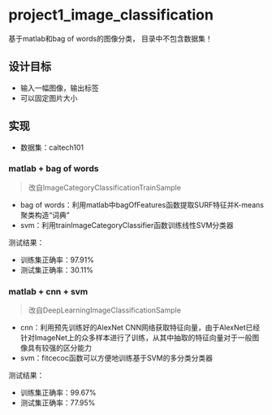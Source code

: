 # project1_image_classification

基于matlab和bag of words的图像分类，
目录中不包含数据集！

## 设计目标

- 输入一幅图像，输出标签
- 可以固定图片大小

## 实现

- 数据集：caltech101

### matlab + bag of words

>改自ImageCategoryClassificationTrainSample

- bag of words：利用matlab中bagOfFeatures函数提取SURF特征并K-means聚类构造“词典”
- svm：利用trainImageCategoryClassifier函数训练线性SVM分类器

测试结果：
- 训练集正确率：97.91%
- 测试集正确率：30.11%


### matlab + cnn + svm

> 改自DeepLearningImageClassificationSample

- cnn：利用预先训练好的AlexNet CNN网络获取特征向量，由于AlexNet已经针对ImageNet上的众多样本进行了训练，从其中抽取的特征向量对于一般图像具有较强的区分能力
- svm：fitcecoc函数可以方便地训练基于SVM的多分类分类器

测试结果：
- 训练集正确率：99.67%
- 测试集正确率：77.95%
